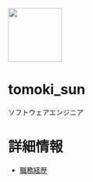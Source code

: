 <img src='https://d20r2glx6euv0l.cloudfront.net/avatar/aef35983da.jpg' width='110'>

# tomoki_sun

ソフトウェアエンジニア

# 詳細情報

- [職務経歴](./career/index.md)